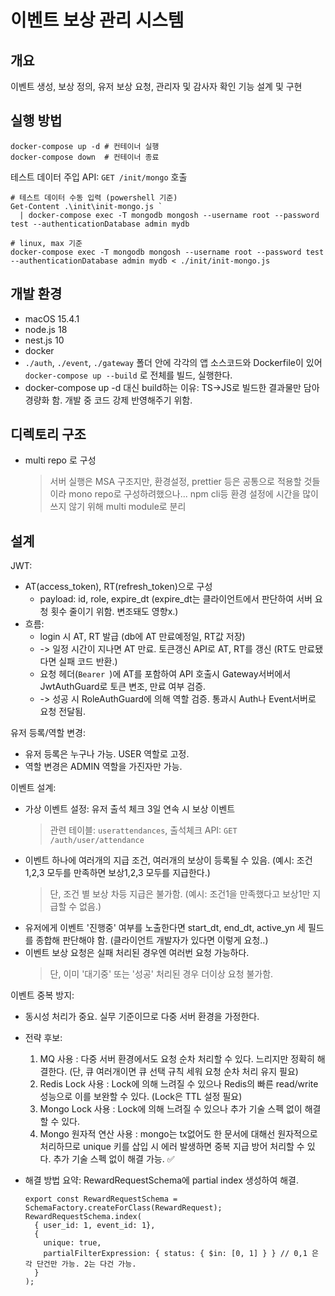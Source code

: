 # 이벤트 보상 관리 시스템

## 개요

이벤트 생성, 보상 정의, 유저 보상 요청, 관리자 및 감사자 확인 기능 설계 및 구현

## 실행 방법

```
docker-compose up -d # 컨테이너 실행
docker-compose down  # 컨테이너 종료
```

테스트 데이터 주입 API: `GET /init/mongo` 호출

```
# 테스트 데이터 수동 입력 (powershell 기준)
Get-Content .\init\init-mongo.js `
  | docker-compose exec -T mongodb mongosh --username root --password test --authenticationDatabase admin mydb

# linux, max 기준
docker-compose exec -T mongodb mongosh --username root --password test --authenticationDatabase admin mydb < ./init/init-mongo.js
```

## 개발 환경

- macOS 15.4.1
- node.js 18
- nest.js 10
- docker
- `./auth`, `./event`, `./gateway` 폴더 안에 각각의 앱 소스코드와 Dockerfile이 있어 `docker-compose up --build` 로 전체를 빌드, 실행한다.
- docker-compose up -d 대신 build하는 이유: TS->JS로 빌드한 결과물만 담아 경량화 함. 개발 중 코드 강제 반영해주기 위함.

## 디렉토리 구조

- multi repo 로 구성
  > 서버 실행은 MSA 구조지만, 환경설정, prettier 등은 공통으로 적용할 것들이라 mono repo로 구성하려했으나... npm cli등 환경 설정에 시간을 많이 쓰지 않기 위해 multi module로 분리

## 설계

JWT:

- AT(access_token), RT(refresh_token)으로 구성
  - payload: id, role, expire_dt (expire_dt는 클라이언트에서 판단하여 서버 요청 횟수 줄이기 위함. 변조돼도 영향x.)
- 흐름:
  - login 시 AT, RT 발급 (db에 AT 만료예정일, RT값 저장)
  - -> 일정 시간이 지나면 AT 만료. 토큰갱신 API로 AT, RT를 갱신 (RT도 만료됐다면 실패 코드 반환.)
  - 요청 헤더(`Bearer `)에 AT를 포함하여 API 호출시 Gateway서버에서 JwtAuthGuard로 토큰 변조, 만료 여부 검증.
  - -> 성공 시 RoleAuthGuard에 의해 역할 검증. 통과시 Auth나 Event서버로 요청 전달됨.

유저 등록/역할 변경:

- 유저 등록은 누구나 가능. USER 역할로 고정.
- 역할 변경은 ADMIN 역할을 가진자만 가능.

이벤트 설계:

- 가상 이벤트 설정: 유저 출석 체크 3일 연속 시 보상 이벤트
  > 관련 테이블: `userattendances`, 출석체크 API: `GET /auth/user/attendance`
- 이벤트 하나에 여러개의 지급 조건, 여러개의 보상이 등록될 수 있음. (예시: 조건1,2,3 모두를 만족하면 보상1,2,3 모두를 지급한다.)
  > 단, 조건 별 보상 차등 지급은 불가함. (예시: 조건1을 만족했다고 보상1만 지급할 수 없음.)
- 유저에게 이벤트 '진행중' 여부를 노출한다면 start_dt, end_dt, active_yn 세 필드를 종합해 판단해야 함. (클라이언트 개발자가 있다면 이렇게 요청..)
- 이벤트 보상 요청은 실패 처리된 경우엔 여러번 요청 가능하다.
  > 단, 이미 '대기중' 또는 '성공' 처리된 경우 더이상 요청 불가함.

이벤트 중복 방지:

- 동시성 처리가 중요. 실무 기준이므로 다중 서버 환경을 가정한다.
- 전략 후보:
  1. MQ 사용 : 다중 서버 환경에서도 요청 순차 처리할 수 있다. 느리지만 정확히 해결한다. (단, 큐 여러개이면 큐 선택 규칙 세워 요청 순차 처리 유지 필요)
  2. Redis Lock 사용 : Lock에 의해 느려질 수 있으나 Redis의 빠른 read/write 성능으로 이를 보완할 수 있다. (Lock은 TTL 설정 필요)
  3. Mongo Lock 사용 : Lock에 의해 느려질 수 있으나 추가 기술 스펙 없이 해결할 수 있다.
  4. Mongo 원자적 연산 사용 : mongo는 tx없어도 한 문서에 대해선 원자적으로 처리하므로 unique 키를 삽입 시 에러 발생하면 중복 지급 방어 처리할 수 있다. 추가 기술 스펙 없이 해결 가능. ✅
- 해결 방법 요약: RewardRequestSchema에 partial index 생성하여 해결.

  ```
  export const RewardRequestSchema = SchemaFactory.createForClass(RewardRequest);
  RewardRequestSchema.index(
    { user_id: 1, event_id: 1},
    {
      unique: true,
      partialFilterExpression: { status: { $in: [0, 1] } } // 0,1 은 각 단건만 가능. 2는 다건 가능.
    }
  );

  ```
